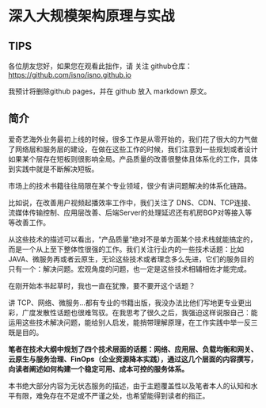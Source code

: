 # 深入大规模架构原理与实战


## TIPS

各位朋友您好，如果您在观看此拙作，请 关注 github仓库：https://github.com/isno/isno.github.io

我预计将删除github pages，并在 github 放入 markdown 原文。




## 简介


爱奇艺海外业务最初上线的时候，很多工作是从零开始的，我们花了很大的力气做了网络层和服务层的建设，在做在这些工作的时候，我们注意到一些规划或者设计如果某个层存在短板则很影响全局。产品质量的改善很整体且体系化的工作，具体到实践中就是不断解决短板。

市场上的技术书籍往往局限在某个专业领域，很少有讲问题解决的体系化链路。

比如说，在改善用户视频起播效率工作中，我们关注了 DNS、CDN、TCP连接、流媒体传输控制、应用层改善、后端Server的处理延迟还有机房BGP对等接入等等改善工作。

从这些技术的描述可以看出，“产品质量”绝对不是单方面某个技术栈就能搞定的，而是一个从上至下整体性很强的工作。我们关注行业内的一些技术话题：比如JAVA、微服务再或者云原生，无论这些技术或者理念多么先进，它们的服务目的只有一个：解决问题。宏观角度的问题，也一定是这些技术相辅相佐才能完成。

在刚开始本书起草时，我也一直在犹豫，要不要开这个话题？

讲 TCP、网络、微服务...都有专业的书籍出版，我没办法比他们写地更专业更出彩，广度发散性话题也很难驾驭。在我思考了很久之后，我强迫这样说服自己：能运用这些技术解决问题，能给别人启发，能捎带理解原理，在工作实践中举一反三既是目的。

**笔者在技术大纲中规划了四个技术层面的话题：网络、应用层、负载均衡和网关、云原生与服务治理、FinOps（企业资源降本实践），通过这几个层面的内容撰写，向读者阐述如何构建一个稳定可用、成本可控的服务体系。**

本书绝大部分内容为无状态服务的描述，由于主题覆盖性以及笔者本人的认知和水平有限，难免存在不足或不严谨之处，也希望能得到读者的指正。

